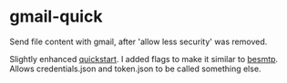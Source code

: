 # gmail-quick
Send file content with gmail, after 'allow less security' was removed.

Slightly enhanced [quickstart](https://developers.google.com/gmail/api/quickstart/go).
I added flags to make it similar to [besmtp](https://github.com/ebengt/besmtp).
Allows credentials.json and token.json to be called something else.
